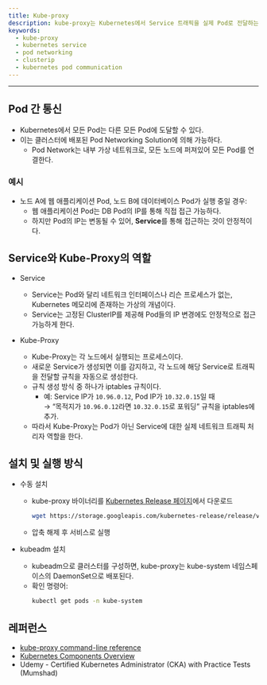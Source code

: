 ```yaml
---
title: Kube-proxy
description: kube-proxy는 Kubernetes에서 Service 트래픽을 실제 Pod로 전달하는 핵심 컴포넌트로, 클러스터 내 Pod 간 통신을 가능하게 합니다. 이 글에서는 Pod Networking 구조, Service와 kube-proxy의 역할, 그리고 설치 및 실행 방법을 CKA 학습 기준으로 정리했습니다.
keywords:
  - kube-proxy
  - kubernetes service
  - pod networking
  - clusterip
  - kubernetes pod communication
---
```

---
## Pod 간 통신

- Kubernetes에서 모든 Pod는 다른 모든 Pod에 도달할 수 있다.
- 이는 클러스터에 배포된 Pod Networking Solution에 의해 가능하다.
    - Pod Network는 내부 가상 네트워크로, 모든 노드에 퍼져있어 모든 Pod를 연결한다.

### 예시

- 노드 A에 웹 애플리케이션 Pod, 노드 B에 데이터베이스 Pod가 실행 중일 경우:
    - 웹 애플리케이션 Pod는 DB Pod의 IP를 통해 직접 접근 가능하다.
    - 하지만 Pod의 IP는 변동될 수 있어, **Service**를 통해 접근하는 것이 안정적이다.

## Service와 Kube-Proxy의 역할

- Service
    - Service는 Pod와 달리 네트워크 인터페이스나 리슨 프로세스가 없는, Kubernetes 메모리에 존재하는 가상의 개념이다.
    - Service는 고정된 ClusterIP를 제공해 Pod들의 IP 변경에도 안정적으로 접근 가능하게 한다.

- Kube-Proxy
    - Kube-Proxy는 각 노드에서 실행되는 프로세스이다.
    - 새로운 Service가 생성되면 이를 감지하고, 각 노드에 해당 Service로 트래픽을 전달할 규칙을 자동으로 생성한다.
    - 규칙 생성 방식 중 하나가 iptables 규칙이다.
        - 예: Service IP가 `10.96.0.12`, Pod IP가 `10.32.0.15`일 때  
            → “목적지가 `10.96.0.12`라면 `10.32.0.15`로 포워딩” 규칙을 iptables에 추가.
    - 따라서 Kube-Proxy는 Pod가 아닌 Service에 대한 실제 네트워크 트래픽 처리자 역할을 한다.

## 설치 및 실행 방식

- 수동 설치
    - kube-proxy 바이너리를 [Kubernetes Release 페이지](https://storage.googleapis.com/kubernetes-release/release/v1.13.0/bin/linux/amd64/kube-proxy)에서 다운로드
        ```bash
        wget https://storage.googleapis.com/kubernetes-release/release/v1.13.0/bin/linux/amd64/kube-proxy
        ```
    - 압축 해제 후 서비스로 실행

- kubeadm 설치
    - kubeadm으로 클러스터를 구성하면, kube-proxy는 kube-system 네임스페이스의 DaemonSet으로 배포된다.
    - 확인 명령어:
        ```bash
        kubectl get pods -n kube-system
        ```

## 레퍼런스

- [kube-proxy command-line reference](https://kubernetes.io/docs/reference/command-line-tools-reference/kube-proxy/)
- [Kubernetes Components Overview](https://kubernetes.io/docs/concepts/overview/components/)
- Udemy - Certified Kubernetes Administrator (CKA) with Practice Tests (Mumshad)